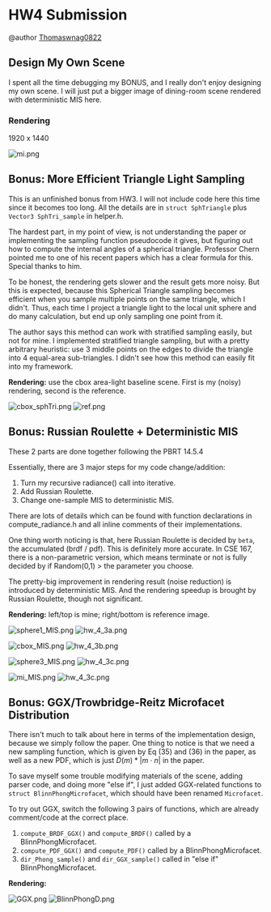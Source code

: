 # HW4 Submission

@author [Thomaswnag0822](https://github.com/Thomaswang0822)

## Design My Own Scene

I spent all the time debugging my BONUS, and I really don't enjoy designing my own scene.
I will just put a bigger image of dining-room scene rendered with deterministic MIS here.

### Rendering

1920 x 1440

![mi.png](./img_png/hw4/deterMIS/dining_room_MIS.png)

## Bonus: More Efficient Triangle Light Sampling

This is an unfinished bonus from HW3. I will not include code here this time
since it becomes too long. All the details are in `struct SphTriangle` plus `Vector3 SphTri_sample` in helper.h.

The hardest part, in my point of view, is not understanding the paper or implementing the sampling function pseudocode it gives, but figuring out how to compute the internal angles of a spherical triangle. Professor Chern pointed me to one of his recent papers which has a clear formula for this. Special thanks to him.

To be honest, the rendering gets slower and the result gets more noisy. But this is expected, because this Spherical Triangle sampling becomes efficient when you sample multiple points on the same triangle, which I didn't. Thus, each time I project a triangle light to the local unit sphere and do many calculation, but end up only sampling one point from it.

The author says this method can work with stratified sampling easily, but not for mine. I implemented stratified triangle sampling, but with a pretty arbitrary heuristic: use 3 middle points on the edges to divide the triangle into 4 equal-area sub-triangles. I didn't see how this method can easily fit into my framework.

**Rendering:** use the cbox area-light baseline scene. First is my (noisy) rendering, second is the reference.

![cbox_sphTri.png](./img_png/hw4/cbox_sphTri.png)
![ref.png](./handouts/imgs/hw_4_3b.png)

## Bonus: Russian Roulette + Deterministic MIS

These 2 parts are done together following the PBRT 14.5.4

Essentially, there are 3 major steps for my code change/addition:

1. Turn my recursive radiance() call into iterative.
2. Add Russian Roulette.
3. Change one-sample MIS to deterministic MIS.

There are lots of details which can be found with function declarations in compute_radiance.h
and all inline comments of their implementations.

One thing worth noticing is that, here Russian Roulette is decided by `beta`, the accumulated
(brdf / pdf). This is definitely more accurate. In CSE 167, there is a non-parametric version,
which means terminate or not is fully decided by if Random(0,1) > the parameter you choose.

The pretty-big improvement in rendering result (noise reduction) is introduced by deterministic MIS. And the rendering speedup is brought by Russian Roulette, though not significant.

**Rendering:** left/top is mine; right/bottom is reference image.

![sphere1_MIS.png](./img_png/hw4/deterMIS/sphere1_MIS.png)
![hw_4_3a.png](./handouts/imgs/hw_4_3a.png)

![cbox_MIS.png](./img_png/hw4/deterMIS/cbox_MIS.png)
![hw_4_3b.png](./handouts/imgs/hw_4_3b.png)

![sphere3_MIS.png](./img_png/hw4/deterMIS/sphere3_MIS.png)
![hw_4_3c.png](./handouts/imgs/hw_4_3c.png)

![mi_MIS.png](./img_png/hw4/deterMIS/mi_MIS.png)
![hw_4_3c.png](./img_png/export/mi.png)

## Bonus: GGX/Trowbridge-Reitz Microfacet Distribution

There isn't much to talk about here in terms of the implementation design, because
we simply follow the paper. One thing to notice is that we need a new sampling function,
which is given by Eq (35) and (36) in the paper, as well as a new PDF, which is just
$D(m) * |m \cdot n|$ in the paper.

To save myself some trouble modifying materials of the scene, adding parser code, and doing more "else if", I just added GGX-related functions to `struct BlinnPhongMicrofacet`, which should have been renamed `Microfacet`.

To try out GGX, switch the following 3 pairs of functions, which are already comment/code at the correct place.

1. `compute_BRDF_GGX()` and `compute_BRDF()` called by a BlinnPhongMicrofacet.
2. `compute_PDF_GGX()` and `compute_PDF()` called by a BlinnPhongMicrofacet.
3. `dir_Phong_sample()` and `dir_GGX_sample()` called in "else if" BlinnPhongMicrofacet.

**Rendering:**

![GGX.png](./img_png/hw4/GGX.png)
![BlinnPhongD.png](./img_png/hw4/BlinnPhongD.png)
